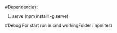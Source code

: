 

#Dependencies:
1. serve (npm installl -g serve)

#Debug
For start run in cmd workingFolder : npm test

